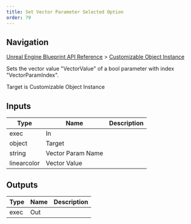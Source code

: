 ```yaml
---
title: Set Vector Parameter Selected Option
order: 79
---
```

## Navigation

[Unreal Engine Blueprint API Reference](https://dev.epicgames.com/documentation/en-us/unreal-engine/BlueprintAPI) > [Customizable Object Instance](https://dev.epicgames.com/documentation/en-us/unreal-engine/BlueprintAPI/CustomizableObjectInstance)

Sets the vector value "VectorValue" of a bool parameter with index "VectorParamIndex".

Target is Customizable Object Instance

## Inputs

| Type | Name | Description |
| --- | --- | --- |
| exec | In |  |
| object | Target |  |
| string | Vector Param Name |  |
| linearcolor | Vector Value |  |

## Outputs

| Type | Name | Description |
| --- | --- | --- |
| exec | Out |  |
